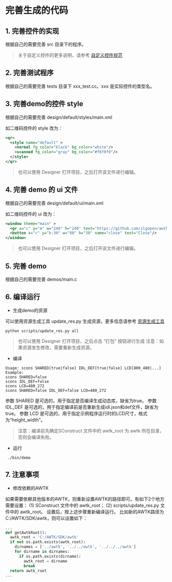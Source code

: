 
# 完善生成的代码

## 1. 完善控件的实现

根据自己的需要完善 src 目录下的程序。
> 关于自定义控件的更多说明，请参考 [自定义控件规范](https://github.com/zlgopen/awtk/blob/master/docs/custom_widget_rules.md)

## 2. 完善测试程序

根据自己的需要完善 tests 目录下 xxx_test.cc。xxx 是实际控件的类型名。

## 3. 完善demo的控件 style

根据自己的需要完善 design/default/styles/main.xml

如二维码控件的 style 改为：

```xml
<qr>
  <style name="default" >
    <normal fg_color="black" bg_color="white"/>
    <scanned fg_color="gray" bg_color="#f0f0f0"/>
  </style>
</qr>
```
> 也可以使用 Designer 打开项目，之后打开该文件进行编辑。

## 4. 完善 demo 的 ui 文件

根据自己的需要完善 design/default/ui/main.xml

如二维码控件的 ui 改为：

```xml
<window theme="main" >
  <qr x="c" y="m" w="240" h="240" text="https://github.com/zlgopen/awtk" />
  <button x="c" y="b:30" w="80" h="30" name="close" text="Close"/>
</window>
```
> 也可以使用 Designer 打开项目，之后打开该文件进行编辑。

## 5. 完善 demo

根据自己的需要完善 demos/main.c

## 6. 编译运行

* 生成demo的资源

可以使用资源生成工具 update_res.py 生成资源，更多信息请参考 [资源生成工具](../template/scripts/README.md)

```
python scripts/update_res.py all
```
> 也可以使用 Designer 打开项目，之后点击 “打包” 按钮进行生成
> 注意：如果资源发生修改，需要重新生成资源。

* 编译

```
Usage: scons SHARED[true|false] IDL_DEF[true|false] LCD[800_480|...]
Example:
scons SHARED=false
scons IDL_DEF=false
scons LCD=480_272
scons SHARED=false IDL_DEF=false LCD=480_272
```
参数 SHARED 是可选的，用于指定是否编译生成动态库，缺省为true。
参数 IDL_DEF 是可选的，用于指定编译前是否重新生成idl.json和def文件，缺省为true。
参数 LCD 是可选的，用于指定示例程序运行时的LCD尺寸，格式为“height_width”。
> 注意：编译前先确定SConstruct 文件中的 awtk_root 为 awtk 所在目录，否则会编译失败。

* 运行

```
 ./bin/demo
```

## 7. 注意事项

* 修改依赖的AWTK

如果需要依赖其他版本的AWTK，则重新设置AWTK的路径即可。有如下2个地方需要设置：
(1) SConstruct 文件中的 awtk_root；
(2) scripts/update_res.py 文件中的 awtk_root。
设置后，按上述步骤重新编译运行。
比如新的AWTK路径为 C:/AWTK/SDK/awtk，则可以设置如下：
```python
...
def getAwtkRoot():
  awtk_root = 'C:/AWTK/SDK/awtk'
  if not os.path.exists(awtk_root):
    dirnames = ['../awtk', '../../awtk', '../../../awtk']
    for dirname in dirnames:
      if os.path.exists(dirname):
        awtk_root = dirname
        break
  return awtk_root
...
```
